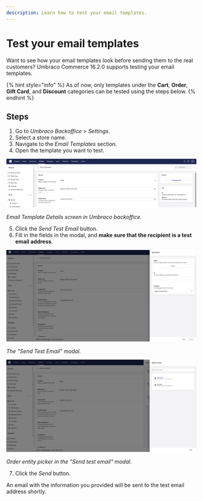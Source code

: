 ```yaml
---
description: Learn how to test your email templates.
---
```


# Test your email templates

Want to see how your email templates look before sending them to the real customers? Umbraco Commerce 16.2.0 supports testing your email templates. 

{% hint style="info" %}
As of now, only templates under the **Cart**, **Order**, **Gift Card**, and **Discount** categories can be tested using the steps below.
{% endhint %}

## Steps

1. Go to *Umbraco Backoffice* > *Settings*.
2. Select a store name.
3. Navigate to the *Email Templates* section.
4. Open the template you want to test.

![Email Template Details Screen](images/test-email-templates/0.email-template-details.png)

*Email Template Details screen in Umbraco backoffice.*

5. Click the *Send Test Email* button.
6. Fill in the fields in the modal, and **make sure that the recipient is a test email address**.

![Send Test Email Modal](images/test-email-templates/1.send-test-email-modal.png)

*The "Send Test Email" modal.*

![Order Entity Picker](images/test-email-templates/2.order-entity-picker.png)

*Order entity picker in the "Send test email" modal.*

7. Click the *Send* button.

An email with the information you provided will be sent to the test email address shortly.
